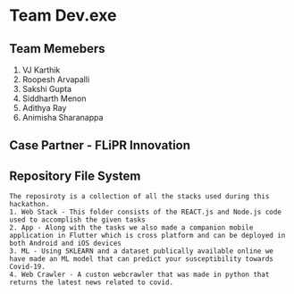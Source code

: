 # Team Dev.exe

## Team Memebers
1. VJ Karthik 
2. Roopesh Arvapalli
3. Sakshi Gupta
4. Siddharth Menon
5. Adithya Ray
6. Animisha Sharanappa

## Case Partner - FLiPR Innovation

## Repository File System
```
The reposiroty is a collection of all the stacks used during this hackathon.
1. Web Stack - This folder consists of the REACT.js and Node.js code used to accomplish the given tasks
2. App - Along with the tasks we also made a companion mobile application in Flutter which is cross platform and can be deployed in both Android and iOS devices
3. ML - Using SKLEARN and a dataset publically available online we have made an ML model that can predict your susceptibility towards Covid-19.
4. Web Crawler - A custon webcrawler that was made in python that returns the latest news related to covid.
```
